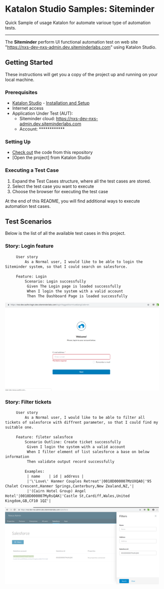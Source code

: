 # Katalon Studio Samples: Siteminder
Quick Sample of usage Katalon for automate varioue type of automation tests.
______
The **Siteminder** perform UI functional automation test on web site "https://nxs-dev-nxs-admin.dev.siteminderlabs.com" using Katalon Studio.
## Getting Started
These instructions will get you a copy of the project up and running on your local machine.
### Prerequisites
- [Katalon Studio](https://www.katalon.com/) - [Installation and Setup](https://docs.katalon.com/x/HwAM)
- Internet access
- Application Under Test (AUT):
     + Siteminder cloud: https://nxs-dev-nxs-admin.dev.siteminderlabs.com
     + Account: ************
### Setting Up
- [Check out]() the code from this repository
- [Open the project] from Katalon Studio
### Executing a Test Case
1. Expand the Test Cases structure, where all the test cases are stored.
2. Select the test case you want to execute
3. Choose the browser for executing the test case

At the end of this README, you will find additional ways to execute automation test cases. 
## Test Scenarios
Below is the list of all the available test cases in this project. 
### Story: Login feature
```Gherkin     
     User story
         As a Normal user, I would like to be able to login the Siteminder system, so that I could search on salesforce.
     
     Feature: Login 
         Scenario: Login successfully
          Given The Login page is loaded successfully
          When I login the system with a valid account
          Then The Dashboard Page is loaded successfully

 ```         
![log in page](https://github.com/amirgauss/siteminder/blob/master/Tutorials/Figures/login.png?raw=true)
### Story: Filter tickets
```Gherkin     
     User story
         As a Normal user, I would like to be able to filter all tickets of salesforce with diffrent parameter, so that I could find my suitable one.

     Feature: fileter salesfoce
         Scenario Outline: Create ticket successfully
          Given I login the system with a valid account
          When I filter element of list salesforce a base on below information
          Then validate output record successfully
         
         Examples:
          | name    | id | address |
          |'\'Love\' Hanmer Couples Retreat'|0010D000007MzUXQA0|'95 Chalet Crescent,Hanmer Springs,Canterbury,New Zealand,NZ,'|
          |'(Cairn Hotel Group) Angel Hotel'|0010D000007MyRsQAK|'Castle St,Cardiff,Wales,United Kingdom,GB,CF10 1QZ'|
```
![Filter page](https://github.com/amirgauss/siteminder/blob/master/Tutorials/Figures/filter.png?raw=true)
